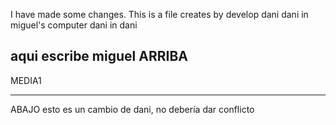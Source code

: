 I have made some changes. This is a file creates by develop dani
dani in miguel's computer
dani in dani

aqui escribe miguel
ARRIBA
-----------------------


MEDIA1

------------------------


ABAJO
esto es un cambio de dani, no debería dar conflicto
